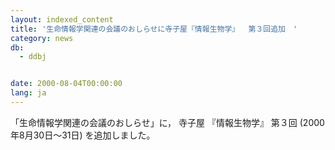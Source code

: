 ```yaml
---
layout: indexed_content
title: '生命情報学関連の会議のおしらせに寺子屋『情報生物学』  第３回追加　'
category: news
db:
  - ddbj


date: 2000-08-04T00:00:00
lang: ja
---
```


「生命情報学関連の会議のおしらせ」に， 寺子屋 『情報生物学』 第３回 (2000年8月30日～31日) を追加しました。
